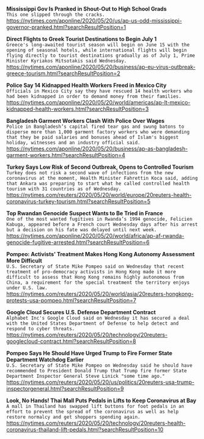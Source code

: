 **Mississippi Gov Is Pranked in Shout-Out to High School Grads**\
`This one slipped through the cracks.`\
https://nytimes.com/aponline/2020/05/20/us/ap-us-odd-mississippi-governor-pranked.html?searchResultPosition=1

**Direct Flights to Greek Tourist Destinations to Begin July 1**\
`Greece's long-awaited tourist season will begin on June 15 with the opening of seasonal hotels, while international flights will begin flying directly to tourist destinations gradually as of July 1, Prime Minister Kyriakos Mitsotakis said Wednesday.`\
https://nytimes.com/aponline/2020/05/20/business/ap-eu-virus-outbreak-greece-tourism.html?searchResultPosition=2

**Police Say 14 Kidnapped Health Workers Freed in Mexico City**\
`Officials in Mexico City say they have rescued 14 health workers who had been kidnapped in order to demand money from their families.`\
https://nytimes.com/aponline/2020/05/20/world/americas/ap-lt-mexico-kidnapped-health-workers.html?searchResultPosition=3

**Bangladesh Garment Workers Clash With Police Over Wages**\
`Police in Bangladesh’s capital fired tear gas and swung batons to disperse more than 1,000 garment factory workers who were demanding that they be paid salaries and bonuses ahead of Islam's biggest holiday, witnesses and an industry official said. `\
https://nytimes.com/aponline/2020/05/20/business/ap-as-bangladesh-garment-workers.html?searchResultPosition=4

**Turkey Says Low Risk of Second Outbreak, Opens to Controlled Tourism**\
`Turkey does not risk a second wave of infections from the new coronavirus at the moment, Health Minister Fahrettin Koca said, adding that Ankara was preparing to start what he called controlled health tourism with 31 countries as of Wednesday. `\
https://nytimes.com/reuters/2020/05/20/world/europe/20reuters-health-coronavirus-turkey-tourism.html?searchResultPosition=5

**Top Rwandan Genocide Suspect Wants to Be Tried in France**\
`One of the most wanted fugitives in Rwanda’s 1994 genocide, Felicien Kabuga, appeared before a French court Wednesday days after his arrest but a decision on his fate was delayed until next week.`\
https://nytimes.com/aponline/2020/05/20/world/africa/ap-af-rwanda-genocide-fugitive-arrested.html?searchResultPosition=6

**Pompeo: Activists' Treatment Makes Hong Kong Autonomy Assessment More Difficult**\
`U.S. Secretary of State Mike Pompeo said on Wednesday that recent treatment of pro-democracy activists in Hong Kong made it more difficult to assess that Hong Kong remains highly autonomous from China, a requirement for the special treatment the territory enjoys under U.S. law.`\
https://nytimes.com/reuters/2020/05/20/world/asia/20reuters-hongkong-protests-usa-pompeo.html?searchResultPosition=7

**Google Cloud Secures U.S. Defense Department Contract**\
`Alphabet Inc's Google Cloud said on Wednesday it has secured a deal with the United States Department of Defense to help detect and respond to cyber threats. `\
https://nytimes.com/reuters/2020/05/20/technology/20reuters-googlecloud-contract.html?searchResultPosition=8

**Pompeo Says He Should Have Urged Trump to Fire Former State Department Watchdog Earlier**\
`U.S. Secretary of State Mike Pompeo on Wednesday said he should have recommended to President Donald Trump that Trump fire former State Department Inspector General Steve Linick "some time ago."`\
https://nytimes.com/reuters/2020/05/20/us/politics/20reuters-usa-trump-inspectorgeneral.html?searchResultPosition=9

**Look, No Hands! Thai Mall Puts Pedals in Lifts to Keep Coronavirus at Bay**\
`A mall in Thailand has swapped lift buttons for foot pedals in an effort to prevent the spread of the coronavirus as well as help restore normalcy and get shoppers spending again.`\
https://nytimes.com/reuters/2020/05/20/technology/20reuters-health-coronavirus-thailand-lift-pedals.html?searchResultPosition=10

